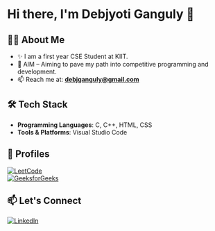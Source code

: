# Hi there, I'm Debjyoti Ganguly 👋

## 👨‍💻 About Me
- ✨ I am a first year CSE Student at KIIT.
- 🎯 AIM – Aiming to pave my path into competitive programming and development.
- 📫 Reach me at: **debjganguly@gmail.com**

## 🛠️ Tech Stack
- **Programming Languages**: C, C++, HTML, CSS  
- **Tools & Platforms**: Visual Studio Code

## 🚀 Profiles
[![LeetCode](https://img.shields.io/badge/LeetCode-FFA116?style=for-the-badge&logo=leetcode&logoColor=black)](https://leetcode.com/debjganguly)  
[![GeeksforGeeks](https://img.shields.io/badge/GeeksforGeeks-0F9D58?style=for-the-badge&logo=geeksforgeeks&logoColor=white)](https://www.geeksforgeeks.org/user/debjganguly)

## 📫 Let's Connect
[![LinkedIn](https://img.shields.io/badge/LinkedIn-%230077B5.svg?style=for-the-badge&logo=linkedin&logoColor=white)](www.linkedin.com/in/debjganguly)
